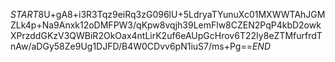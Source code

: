 $START$8U+gA8+i3R3Tqz9eiRq3zG096lU+5LdryaTYunuXc01MXWWTAhJGMZLk4p+Na9Anxk12oDMFPW3/qKpw8vqjh39LemFlw8CZEN2PqP4kbD2owkXPrzddGKzV3QWBiR2OkOax4ntLirK2uf6eAUpGcHrov6T22Iy8eZTMfurfrdTnAw/aDGy58Ze9Ug1DJFD/B4W0CDvv6pN1iuS7/ms+Pg==$END$
